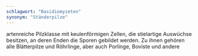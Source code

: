 ```yaml
---
schlagwort: "Basidiomyzeten"
synonym: "Ständerpilze"
---
```

artenreiche Pilzklasse mit keulenförmigen Zellen, die stielartige Auswüchse besitzen, an deren Enden die Sporen gebildet werden. Zu ihnen gehören alle Blätterpilze und Röhrlinge, aber auch Porlinge, Boviste und andere

